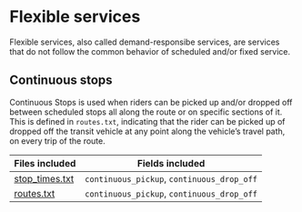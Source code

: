 # Flexible services
Flexible services, also called demand-responsibe services, are services that do not follow the common behavior of scheduled and/or fixed  service. 

## Continuous stops

Continuous Stops is used when riders can be picked up and/or dropped off between scheduled stops all along the route or on specific sections of it. This is defined in `routes.txt`, indicating that the rider can be picked up of dropped off the transit vehicle at any point along the vehicle’s travel path, on every trip of the route.

| Files included                   | Fields included   |
|----------------------------------|-------------------|
|[stop_times.txt](/schedule/reference/#stop_timestxt)|`continuous_pickup`, `continuous_drop_off` |
|[routes.txt](/schedule/reference/#routestxt)|`continuous_pickup`, `continuous_drop_off` |
